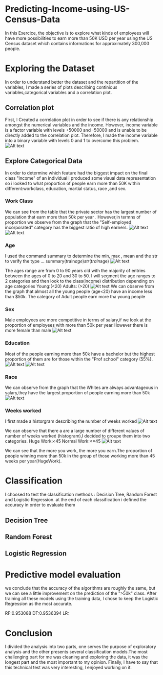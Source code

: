 # Predicting-Income-using-US-Census-Data
In this Exercice, the objective is to explore what kinds of employees will have more possibilities to earn more than 50K USD per year using the US Census dataset which contains informations for approximately 300,000 people.

# Exploring the Dataset
In order to understand better the dataset and the repartition of the variables, I made a series of plots describing continious variables,categorical variables and a correlation plot.
## Correlation plot
First, I Created a correlation plot in order to see if there is any relationship amongst the numerical variables and the income. However, income variable is a factor variable with levels +50000 and -50000 and is unable to be directly added to the correlation plot. Therefore, I made the income variable into a binary variable with levels 0 and 1 to overcome this problem.
![Alt text](./Plots/Rplot.png?raw=true)
## Explore Categorical Data

In order to determine which feature had the biggest impact on the final class "income" of an individual i produced some visual data representation so i looked to what proportion of people earn more than 50K within different:workclass, education, martial status, race ,and sex.

### Work Class
We can see from the table that the private sector has the largest number of population that earn more than 50k per year . However,in termns of proportion we observe from the graph that the "Self-employed incorporated" category has the biggest ratio of high earners.
![Alt text](./Plots/workclass.png?raw=true)
![Alt text](./Plots/TableWorkClass.png?raw=true)
### Age
I used the command summary to determine the min, max , mean and the str to verify the type ...
summary(train$age) str(train$age) 
![Alt text](./Plots/ageSummary.png?raw=true)

The ages range are from 0 to 90 years old with the majority of entries between the ages of 0 to 20 and 30 to 50.
I will segment the age ranges to 2 categories and then look to the class(income) distribution depending on age categories 
Young:(<20)
Adults: (>20)
![Alt text](./Plots/Age.png?raw=true)
We can observe from the graph that almost all the young people (age<20) have an income less than $50k. The category of Adult people earn more tha young people 

### Sex
Male employees are more competitive in terms of salary,if we look at the proportion of employees with more than 50k per year.However there is more female than male
![Alt text](./Plots/sex.png?raw=true)


### Education
Most of the people earning more than 50k have a bachelor but the highest proportion of them are for those within the "Prof school" category (55%).
![Alt text](./Plots/TabeEducation.png?raw=true)
![Alt text](./Plots/education.png?raw=true)


### Race 
We can observe from the graph that the Whites are always advantageous in salary,they have the largest proportion of people earning more than 50k 
![Alt text](./Plots/race.png?raw=true)

### Weeks worked
I first made a historgram describing the number of weeks worked 
![Alt text](./Plots/histWeek.png?raw=true)

We can observe that there a are a large number of different values of number of weeks worked (histogram),I decided to groupe them into two categories. 
Huge Work:<45
Normal Work:<=45
![Alt text](./Plots/week.png?raw=true)

We can see that the more you work, the more you earn.The proportion of people winning more than 50k in the group of those working more than 45 weeks per year(HugeWork).

# Classification
I choosed to test the classification methods :  Decision Tree, Random Forest and Logistic Regression.
at the end of each classification i defined the accuracy in order to evaluate them 
## Decision Tree
## Random Forest
## Logistic Regression

# Predictive model evaluation
we conclude that the accuracy of the algorithms are roughly the same, but we can see a little improvement on the prediction of the ">50k" class.
After training all these models using the training data, I chose to keep the Logistic Regression as the most accurate.


RF:0.953088   DT:0.9536394 LR: 


# Conclusion
I divided the analysis into two parts, one serves the purpose of exploratory analysis and the other presents several classification models.The most challenging part for me was cleaning and exploring the data, it was the longest part and the most important to my opinion.
Finally, I have to say that this technical test was very interesting, I enjoyed working on it.







